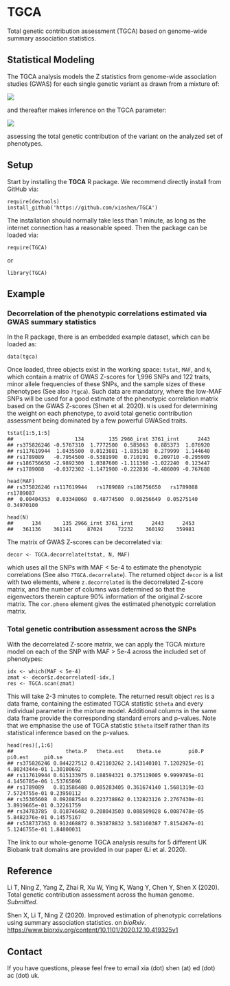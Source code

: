 # TGCA
Total genetic contribution assessment (TGCA) based on genome-wide summary association statistics.


## Statistical Modeling
The TGCA analysis models the Z statistics from genome-wide association studies (GWAS) for each single genetic variant as drawn from a mixture of:

![](http://www.sciweavers.org/upload/Tex2Img_1595584297/eqn.png)

and thereafter makes inference on the TGCA parameter:

![](http://www.sciweavers.org/upload/Tex2Img_1595584489/eqn.png)

assessing the total genetic contribution of the variant on the analyzed set of phenotypes.

## Setup
Start by installing the **TGCA** R package. We recommend directly install from GitHub via:
```{r}
require(devtools)
install_github('https://github.com/xiashen/TGCA')
```
The installation should normally take less than 1 minute, as long as the internet connection has a reasonable speed. Then the package can be loaded via:
```{r}
require(TGCA)
```
or
```{r}
library(TGCA)
```

## Example

### Decorrelation of the phenotypic correlations estimated via GWAS summary statistics

In the R package, there is an embedded example dataset, which can be loaded as:
```{r}
data(tgca)
```
Once loaded, three objects exist in the working space: `tstat`, `MAF`, and `N`, which contain a matrix of GWAS Z-scores for 1,996 SNPs and 122 traits, minor allele frequencies of these SNPs, and the sample sizes of these phenotypes (See also `?tgca`). Such data are mandatory, where the low-MAF SNPs will be used for a good estimate of the phenotypic correlation matrix based on the GWAS Z-scores (Shen et al. 2020). `N` is used for determining the weight on each phenotype, to avoid total genetic contribution assessment being dominated by a few powerful GWASed traits. 
```{r}
tstat[1:5,1:5]
##                    134        135 2966_irnt 3761_irnt      2443
## rs375826246 -0.5767310  1.7772500  0.585063  0.885373  1.076920
## rs117619944  1.0435500  0.0123881 -1.835130  0.279999  1.144640
## rs1789089   -0.7954500 -0.5381990  0.710191  0.209710 -0.295909
## rs186756650 -2.9892300  1.0387600 -1.111360 -1.022240  0.123447
## rs1789088   -0.0372302 -1.1471900 -0.222836 -0.486009 -0.767688
```
```{r}
head(MAF)
## rs375826246 rs117619944   rs1789089 rs186756650   rs1789088   rs1789087
##  0.00404353  0.03348060  0.48774500  0.00256649  0.05275140  0.34970100
```
```{r}
head(N)
##      134       135 2966_irnt 3761_irnt      2443      2453
##   361136    361141     87024     72232    360192    359981
```
The matrix of GWAS Z-scores can be decorrelated via:
```{r}
decor <- TGCA.decorrelate(tstat, N, MAF)
```
which uses all the SNPs with MAF < 5e-4 to estimate the phenotypic correlations (See also `?TGCA.decorrelate`). The returned object `decor` is a list with two elements, where `z.decorrelated` is the decorrelated Z-score matrix, and the number of columns was determined so that the eigenvectors therein capture 90% information of the original Z-score matrix. The `cor.pheno` element gives the estimated phenotypic correlation matrix.

### Total genetic contribution assessment across the SNPs

With the decorrelated Z-score matrix, we can apply the TGCA mixture model on each of the SNP with MAF > 5e-4 across the included set of phenotypes:
```{r}
idx <- which(MAF < 5e-4)
zmat <- decor$z.decorrelated[-idx,]
res <- TGCA.scan(zmat)
```
This will take 2-3 minutes to complete. The returned result object `res` is a data frame, containing the estimated TGCA statistic `$theta` and every individual parameter in the mixture model. Additional columns in the same data frame provide the corresponding standard errors and p-values. Note that we emphasise the use of TGCA statistic `$theta` itself rather than its statistical inference based on the p-values.
```{r}
head(res)[,1:6]
##                 theta.P   theta.est    theta.se         pi0.P       pi0.est     pi0.se
## rs375826246 0.844227512 0.421103262 2.143140101 7.1202925e-01 4.8024344e-01 1.30100692
## rs117619944 0.615133975 0.188594321 0.375119005 9.9999785e-01 4.1456785e-06 1.53765096
## rs1789089   0.813586488 0.085283405 0.361674140 1.5681319e-03 7.5724755e-01 0.23950112
## rs35305608  0.092087544 0.223738862 0.132823126 2.2767430e-01 3.8919665e-01 0.32261759
## rs34783785  0.018746482 0.208043503 0.088509028 6.0087478e-05 5.8482376e-01 0.14575167
## rs538737363 0.912468872 0.393878832 3.583160387 7.8154267e-01 5.1246755e-01 1.84800031
```
The link to our whole-genome TGCA analysis results for 5 different UK Biobank trait domains are provided in our paper (Li et al. 2020). 

## Reference

Li T, Ning Z, Yang Z, Zhai R, Xu W, Ying K, Wang Y, Chen Y, Shen X (2020). Total genetic contribution assessment across the human genome. _Submitted_.

Shen X, Li T, Ning Z (2020). Improved estimation of phenotypic correlations using summary association statistics. on _bioRxiv_. https://www.biorxiv.org/content/10.1101/2020.12.10.419325v1


## Contact

If you have questions, please feel free to email xia (dot) shen (at) ed (dot) ac (dot) uk.

